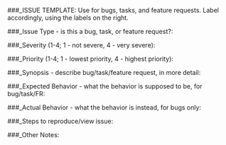 ###_ISSUE TEMPLATE: Use for bugs, tasks, and feature requests. Label accordingly, using the labels on the right. 


###_Issue Type - is this a bug, task, or feature request?:


###_Severity (1-4; 1 - not severe, 4 - very severe):
 

###_Priority (1-4; 1 - lowest priority, 4 - highest priority):


###_Synopsis - describe bug/task/feature request, in more detail: 






###_Expected Behavior - what the behavior is supposed to be, for bug/task/FR: 






###_Actual Behavior - what the behavior is instead, for bugs only: 






###_Steps to reproduce/view issue:




###_Other Notes: 





